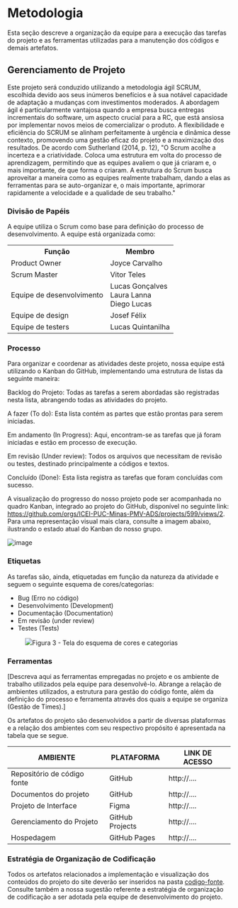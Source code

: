 
# Metodologia

Esta seção descreve a organização da equipe para a execução das tarefas do projeto e as ferramentas utilizadas para a manutenção dos códigos e demais artefatos.


## Gerenciamento de Projeto

Este projeto será conduzido utilizando a metodologia ágil SCRUM, escolhida devido aos seus inúmeros benefícios e à sua notável capacidade de adaptação a mudanças com investimentos moderados. A abordagem ágil é particularmente vantajosa quando a empresa busca entregas incrementais do software, um aspecto crucial para a RC, que está ansiosa por implementar novos meios de comercializar o produto. A flexibilidade e eficiência do SCRUM se alinham perfeitamente à urgência e dinâmica desse contexto, promovendo uma gestão eficaz do projeto e a maximização dos resultados.
De acordo com Sutherland (2014, p. 12), "O Scrum acolhe a incerteza e a criatividade. Coloca uma estrutura em volta do processo de aprendizagem, permitindo que as equipes avaliem o que já criaram e, o mais importante, de
que forma o criaram. A estrutura do Scrum busca aproveitar a maneira como as equipes realmente trabalham, dando a elas as ferramentas para se auto-organizar e, o mais importante, aprimorar rapidamente a velocidade e a qualidade de seu trabalho."

### Divisão de Papéis

A equipe utiliza o Scrum como base para definição do processo de desenvolvimento.
A equipe está organizada como:

 <table>
<!-- Cabeçalho da tabela - Funções -->
 <tr>
  <th>Função</th>
  <th>Membro</th> 
 </tr>
 
<!-- Corpo da tabela - Membros -->
<tr>
 
 <tr>
  <td>Product Owner</td>
  <td>Joyce Carvalho</td>
 </tr>
 
 <tr>
  <td>Scrum Master</td>
  <td>Vitor Teles</td>
 </tr>
 
 <tr>
  <td>Equipe de desenvolvimento</td>
  <td>Lucas Gonçalves <br/> Laura Lanna <br/> Diego Lucas</td>
 </tr>
 
 <tr>
  <td>Equipe de design</td>
  <td>Josef Félix</td>
 </tr>

 <tr>
  <td>Equipe de testers</td>
  <td>Lucas Quintanilha</td>
 </tr>
 
</tr>
 
</table>

### Processo

Para organizar e coordenar as atividades deste projeto, nossa equipe está utilizando o Kanban do GitHub, implementando uma estrutura de listas da seguinte maneira:

Backlog do Projeto: Todas as tarefas a serem abordadas são registradas nesta lista, abrangendo todas as atividades do projeto.

A fazer (To do): Esta lista contém as partes que estão prontas para serem iniciadas.

Em andamento (In Progress): Aqui, encontram-se as tarefas que já foram iniciadas e estão em processo de execução.

Em revisão (Under review): Todos os arquivos que necessitam de revisão ou testes, destinado principalmente a códigos e textos. 

Concluído (Done): Esta lista registra as tarefas que foram concluídas com sucesso.

A visualização do progresso do nosso projeto pode ser acompanhada no quadro Kanban, integrado ao projeto do GitHub, disponível no seguinte link: https://github.com/orgs/ICEI-PUC-Minas-PMV-ADS/projects/599/views/2. Para uma representação visual mais clara, consulte a imagem abaixo, ilustrando o estado atual do Kanban do nosso grupo.

![image](https://github.com/ICEI-PUC-Minas-PMV-ADS/pmv-ads-2023-2-e1-proj-web-t1-expresso-virtual/assets/48792332/0b52814f-7d08-4f77-ab88-6541bdbf3e1e)


### Etiquetas
<p>As tarefas são, ainda, etiquetadas em função da natureza da atividade e seguem o seguinte esquema de cores/categorias:</p>

<ul>
  <li>Bug (Erro no código)</li>
  <li>Desenvolvimento (Development)</li>
  <li>Documentação (Documentation)</li>
  <li>Em revisão (under review)</li>
  <li>Testes (Tests)</li>
</ul>

<figure> 
  <img src="https://user-images.githubusercontent.com/100447878/164068979-9eed46e1-9b44-461e-ab88-c2388e6767a1.png"
    <figcaption>Figura 3 - Tela do esquema de cores e categorias</figcaption>
</figure> 
  
### Ferramentas

[Descreva aqui as ferramentas empregadas no projeto e os ambiente de trabalho utilizados pela  equipe para desenvolvê-lo. Abrange a relação de ambientes utilizados, a estrutura para gestão do código fonte, além da definição do processo e ferramenta através dos quais a equipe se organiza (Gestão de Times).]

Os artefatos do projeto são desenvolvidos a partir de diversas plataformas e a relação dos ambientes com seu respectivo propósito é apresentada na tabela que se segue.

| AMBIENTE                            | PLATAFORMA                         | LINK DE ACESSO                         |
|-------------------------------------|------------------------------------|----------------------------------------|
| Repositório de código fonte         | GitHub                             | http://....                            |
| Documentos do projeto               | GitHub                             | http://....                            |
| Projeto de Interface                | Figma                              | http://....                            |
| Gerenciamento do Projeto            | GitHub Projects                    | http://....                            |
| Hospedagem                          | GitHub Pages                       | http://....                            |


### Estratégia de Organização de Codificação 

Todos os artefatos relacionados a implementação e visualização dos conteúdos do projeto do site deverão ser inseridos na pasta [codigo-fonte](http://https://github.com/ICEI-PUC-Minas-PMV-ADS/WebApplicationProject-Template-v2/tree/main/codigo-fonte). Consulte também a nossa sugestão referente a estratégia de organização de codificação a ser adotada pela equipe de desenvolvimento do projeto.
